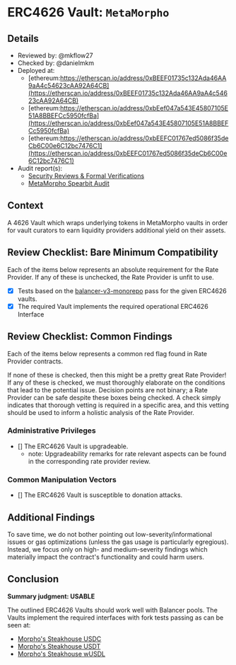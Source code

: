 # ERC4626 Vault: `MetaMorpho`

## Details
- Reviewed by: @mkflow27
- Checked by: @danielmkm
- Deployed at:
    - [ethereum:https://etherscan.io/address/0xBEEF01735c132Ada46AA9aA4c54623cAA92A64CB](https://etherscan.io/address/0xBEEF01735c132Ada46AA9aA4c54623cAA92A64CB)
    - [ethereum:https://etherscan.io/address/0xbEef047a543E45807105E51A8BBEFCc5950fcfBa](https://etherscan.io/address/0xbEef047a543E45807105E51A8BBEFCc5950fcfBa)
    - [ethereum:https://etherscan.io/address/0xbEEFC01767ed5086f35deCb6C00e6C12bc7476C1](https://etherscan.io/address/0xbEEFC01767ed5086f35deCb6C00e6C12bc7476C1)
- Audit report(s):
    - [Security Reviews & Formal Verifications](https://docs.morpho.org/security-reviews/)
    - [MetaMorpho Spearbit Audit](https://github.com/morpho-org/metamorpho/blob/main/audits/2023-11-14-metamorpho-cantina-managed-review.pdf)

## Context
A 4626 Vault which wraps underlying tokens in MetaMorpho vaults in order for vault curators to earn liquidity providers additional yield on their assets.

## Review Checklist: Bare Minimum Compatibility
Each of the items below represents an absolute requirement for the Rate Provider. If any of these is unchecked, the Rate Provider is unfit to use.

- [x] Tests based on the [balancer-v3-monorepo](https://github.com/balancer/balancer-v3-monorepo/tree/main/pkg/vault/test/foundry/fork) pass for the given ERC4626 vaults.
- [x] The required Vault implements the required operational ERC4626 Interface

## Review Checklist: Common Findings
Each of the items below represents a common red flag found in Rate Provider contracts.

If none of these is checked, then this might be a pretty great Rate Provider! If any of these is checked, we must thoroughly elaborate on the conditions that lead to the potential issue. Decision points are not binary; a Rate Provider can be safe despite these boxes being checked. A check simply indicates that thorough vetting is required in a specific area, and this vetting should be used to inform a holistic analysis of the Rate Provider.

### Administrative Privileges
- [] The ERC4626 Vault is upgradeable.
    - note: Upgradeability remarks for rate relevant aspects can be found in the corresponding rate provider review. 

### Common Manipulation Vectors
- [] The ERC4626 Vault is susceptible to donation attacks.

## Additional Findings
To save time, we do not bother pointing out low-severity/informational issues or gas optimizations (unless the gas usage is particularly egregious). Instead, we focus only on high- and medium-severity findings which materially impact the contract's functionality and could harm users.

## Conclusion
**Summary judgment: USABLE**

The outlined ERC4626 Vaults should work well with Balancer pools. The Vaults implement the required interfaces with fork tests passing as can be seen at:
- [Morpho's Steakhouse USDC](https://github.com/balancer/balancer-v3-erc4626-tests/blob/main/test/mainnet/ERC4626MainnetMorphoSteakhouseUSDC.t.sol)
- [Morpho's Steakhouse USDT](https://github.com/balancer/balancer-v3-erc4626-tests/blob/main/test/mainnet/ERC4626MainnetMorphoSteakhouseUSDT.t.sol)
- [Morpho's Steakhouse wUSDL](https://github.com/balancer/balancer-v3-erc4626-tests/blob/main/test/mainnet/ERC4626MainnetMorphoSteakhouseWUSDL.t.sol)

